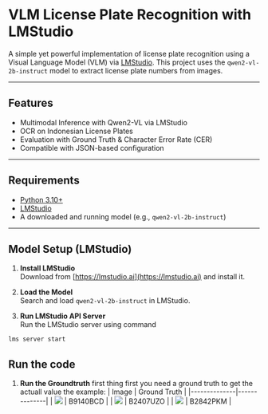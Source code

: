 # VLM License Plate Recognition with LMStudio

A simple yet powerful implementation of license plate recognition using a Visual Language Model (VLM) via [LMStudio](https://lmstudio.ai). This project uses the `qwen2-vl-2b-instruct` model to extract license plate numbers from images.

---

## Features

- Multimodal Inference with Qwen2-VL via LMStudio
- OCR on Indonesian License Plates
- Evaluation with Ground Truth & Character Error Rate (CER)
- Compatible with JSON-based configuration

---

## Requirements

- [Python 3.10+](https://www.python.org/downloads/)
- [LMStudio](https://lmstudio.ai)
- A downloaded and running model (e.g., `qwen2-vl-2b-instruct`)

---

## Model Setup (LMStudio)

1. **Install LMStudio**  
   Download from [https://lmstudio.ai](https://lmstudio.ai) and install it.

2. **Load the Model**  
   Search and load `qwen2-vl-2b-instruct` in LMStudio.

3. **Run LMStudio API Server**  
   Run the LMStudio server using command
```bash  
lms server start
```

## Run the code
1. **Run the Groundtruth**
   first thing first you need a ground truth to get the actuall value the
   example:
   | Image        | Ground Truth |
|--------------|--------------|
| ![](images/test001_1.jpg) | B9140BCD     |
| ![](images/test001_2.jpg) | B2407UZO     |
| ![](images/test001_3.jpg) | B2842PKM     |

